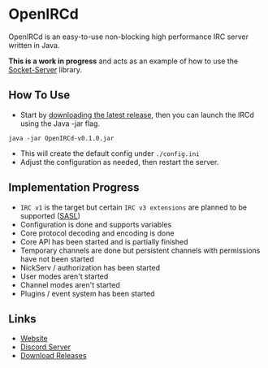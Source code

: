 # OpenIRCd
OpenIRCd is an easy-to-use non-blocking high performance IRC server written in Java.

**This is a work in progress** and acts as an example of how to use the [Socket-Server](https://github.com/Konloch/Socket-Server/) library.

## How To Use
+ Start by [downloading the latest release](https://github.com/Konloch/OpenIRCd/releases), then you can launch the IRCd using the Java -jar flag.
```
java -jar OpenIRCd-v0.1.0.jar
```
+ This will create the default config under `./config.ini`
+ Adjust the configuration as needed, then restart the server.

## Implementation Progress
+ `IRC v1` is the target but certain `IRC v3 extensions` are planned to be supported ([SASL](https://ircv3.net/specs/extensions/sasl-3.1))
+ Configuration is done and supports variables
+ Core protocol decoding and encoding is done
+ Core API has been started and is partially finished
+ Temporary channels are done but persistent channels with permissions have not been started
+ NickServ / authorization has been started
+ User modes aren't started
+ Channel modes aren't started
+ Plugins / event system has been started

## Links
* [Website](https://konloch.com/OpenIRCd/)
* [Discord Server](https://discord.gg/aexsYpfMEf)
* [Download Releases](https://github.com/Konloch/OpenIRCd/releases)
